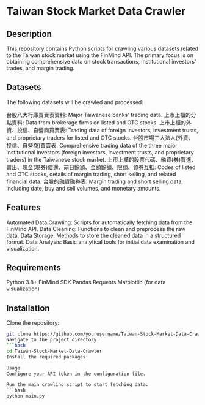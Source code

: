 # Taiwan Stock Market Data Crawler

## Description
This repository contains Python scripts for crawling various datasets related to the Taiwan stock market using the FinMind API. The primary focus is on obtaining comprehensive data on stock transactions, institutional investors' trades, and margin trading.

## Datasets
The following datasets will be crawled and processed:

台股八大行庫買賣表資料: Major Taiwanese banks' trading data.
上市上櫃的分點資料: Data from brokerage firms on listed and OTC stocks.
上市上櫃的外資、投信、自營商買賣表: Trading data of foreign investors, investment trusts, and proprietary traders for listed and OTC stocks.
台股市場三大法人(外資、投信、自營商)買賣表: Comprehensive trading data of the three major institutional investors (foreign investors, investment trusts, and proprietary traders) in the Taiwanese stock market.
上市上櫃的股票代碼、融資(券)買進、賣出、現金(現券)償還、前日餘額、金額餘額、限額、資券互抵: Codes of listed and OTC stocks, details of margin trading, short selling, and related financial data.
台股的融資融券表: Margin trading and short selling data, including date, buy and sell volumes, and monetary amounts.
## Features
Automated Data Crawling: Scripts for automatically fetching data from the FinMind API.
Data Cleaning: Functions to clean and preprocess the raw data.
Data Storage: Methods to store the cleaned data in a structured format.
Data Analysis: Basic analytical tools for initial data examination and visualization.
## Requirements
Python 3.8+
FinMind SDK
Pandas
Requests
Matplotlib (for data visualization)
## Installation
Clone the repository:
```bash
git clone https://github.com/yourusername/Taiwan-Stock-Market-Data-Crawler.git
Navigate to the project directory:
```bash
cd Taiwan-Stock-Market-Data-Crawler
Install the required packages:

Usage
Configure your API token in the configuration file.

Run the main crawling script to start fetching data:
```bash
python main.py
